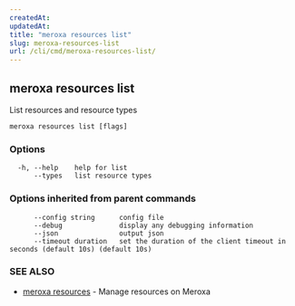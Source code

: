 ```yaml
---
createdAt: 
updatedAt: 
title: "meroxa resources list"
slug: meroxa-resources-list
url: /cli/cmd/meroxa-resources-list/
---
```

## meroxa resources list

List resources and resource types

```
meroxa resources list [flags]
```

### Options

```
  -h, --help    help for list
      --types   list resource types
```

### Options inherited from parent commands

```
      --config string      config file
      --debug              display any debugging information
      --json               output json
      --timeout duration   set the duration of the client timeout in seconds (default 10s) (default 10s)
```

### SEE ALSO

* [meroxa resources](/cli/cmd/meroxa-resources/)	 - Manage resources on Meroxa

